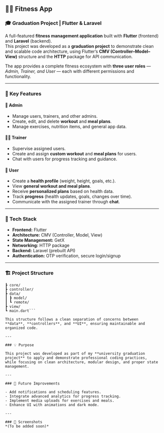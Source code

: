 ## 🏋️‍♀️ Fitness App  

### 🎓 Graduation Project | Flutter & Laravel  

A full-featured **fitness management application** built with **Flutter** (frontend) and **Laravel** (backend).  
This project was developed as a **graduation project** to demonstrate clean and scalable code architecture, using Flutter’s **CMV (Controller–Model–View)** structure and the **HTTP** package for API communication.  

The app provides a complete fitness ecosystem with **three user roles** — *Admin, Trainer, and User* — each with different permissions and functionality.  

---

### 🚀 Key Features  

#### 👑 **Admin**
- Manage users, trainers, and other admins.  
- Create, edit, and delete **workout** and **meal plans**.  
- Manage exercises, nutrition items, and general app data.  

#### 🏋️‍♂️ **Trainer**
- Supervise assigned users.  
- Create and assign **custom workout** and **meal plans** for users.  
- Chat with users for progress tracking and guidance.  

#### 👤 **User**
- Create a **health profile** (weight, height, goals, etc.).  
- View **general workout and meal plans**.  
- Receive **personalized plans** based on health data.  
- Track **progress** (health updates, goals, changes over time).  
- Communicate with the assigned trainer through **chat**.  

---

### 🧩 Tech Stack  

- **Frontend:** Flutter  
- **Architecture:** CMV (Controller, Model, View)  
- **State Management:** GetX  
- **Networking:** HTTP package  
- **Backend:** Laravel (prebuilt API)  
- **Authentication:** OTP verification, secure login/signup  

---


### 🏗️ Project Structure 

```lib/
┣ core/
┣ controller/
┣ data/
┃ ┣ model/
┃ ┗ remote/
┣ view/
┗ main.dart```

This structure follows a clean separation of concerns between **data**, **controllers**, and **UI**, ensuring maintainable and organized code.

---

### 💡 Purpose  

This project was developed as part of my **university graduation project** to apply and demonstrate professional coding practices,  
while focusing on clean architecture, modular design, and proper state management.  

---

### 🎯 Future Improvements  

- Add notifications and scheduling features.  
- Integrate advanced analytics for progress tracking.  
- Implement media uploads for exercises and meals.  
- Enhance UI with animations and dark mode.  

---

### 📸 Screenshots  
*(To be added soon)*  


